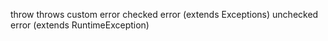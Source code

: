 throw
throws
custom error
checked error (extends Exceptions)
unchecked error (extends RuntimeException)
